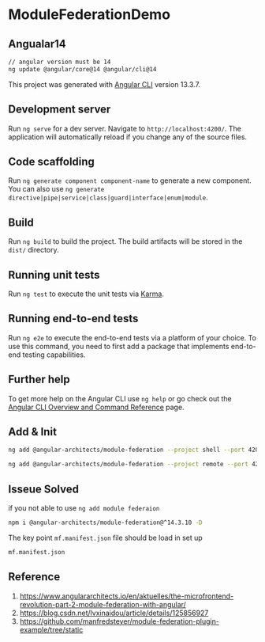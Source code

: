 # ModuleFederationDemo

## Angualar14

```sh
// angular version must be 14
ng update @angular/core@14 @angular/cli@14

```

This project was generated with [Angular CLI](https://github.com/angular/angular-cli) version 13.3.7.

## Development server

Run `ng serve` for a dev server. Navigate to `http://localhost:4200/`. The application will automatically reload if you change any of the source files.

## Code scaffolding

Run `ng generate component component-name` to generate a new component. You can also use `ng generate directive|pipe|service|class|guard|interface|enum|module`.

## Build

Run `ng build` to build the project. The build artifacts will be stored in the `dist/` directory.

## Running unit tests

Run `ng test` to execute the unit tests via [Karma](https://karma-runner.github.io).

## Running end-to-end tests

Run `ng e2e` to execute the end-to-end tests via a platform of your choice. To use this command, you need to first add a package that implements end-to-end testing capabilities.

## Further help

To get more help on the Angular CLI use `ng help` or go check out the [Angular CLI Overview and Command Reference](https://angular.io/cli) page.

## Add & Init

```sh
ng add @angular-architects/module-federation --project shell --port 4200 --type host

ng add @angular-architects/module-federation --project remote --port 4201 --type remote
```

## Isseue Solved

if you not able to use `ng add module federaion`

```sh
npm i @angular-architects/module-federation@^14.3.10 -D

```

The key point `mf.manifest.json` file should be load in set up

```sh
mf.manifest.json

```

## Reference

1. https://www.angulararchitects.io/en/aktuelles/the-microfrontend-revolution-part-2-module-federation-with-angular/
2. https://blog.csdn.net/lvxinaidou/article/details/125856927
3. https://github.com/manfredsteyer/module-federation-plugin-example/tree/static
